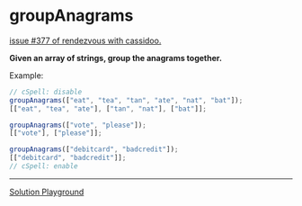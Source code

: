 # groupAnagrams

[issue #377 of rendezvous with cassidoo.](https://buttondown.com/cassidoo/archive/simplicity-is-the-ultimate-sophistication/)

**Given an array of strings, group the anagrams together.**

Example:

```ts
// cSpell: disable
groupAnagrams(["eat", "tea", "tan", "ate", "nat", "bat"]);
[["eat", "tea", "ate"], ["tan", "nat"], ["bat"]];

groupAnagrams(["vote", "please"]);
[["vote"], ["please"]];

groupAnagrams(["debitcard", "badcredit"]);
[["debitcard", "badcredit"]];
// cSpell: enable
```

---

[Solution Playground](https://tsplay.dev/N7DvBm)
